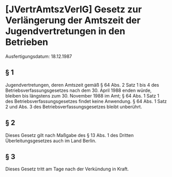 # [JVertrAmtszVerlG] Gesetz zur Verlängerung der Amtszeit der Jugendvertretungen in den Betrieben

Ausfertigungsdatum: 18.12.1987

 

## § 1

Jugendvertretungen, deren Amtszeit gemäß § 64 Abs. 2 Satz 1 bis 4 des Betriebsverfassungsgesetzes nach dem 30. April 1988 enden würde, bleiben bis längstens zum 30. November 1988 im Amt; § 64 Abs. 1 Satz 1 des Betriebsverfassungsgesetzes findet keine Anwendung. § 64 Abs. 1 Satz 2 und Abs. 3 des Betriebsverfassungsgesetzes bleibt unberührt.


## § 2

Dieses Gesetz gilt nach Maßgabe des § 13 Abs. 1 des Dritten Überleitungsgesetzes auch im Land Berlin.


## § 3

Dieses Gesetz tritt am Tage nach der Verkündung in Kraft.
